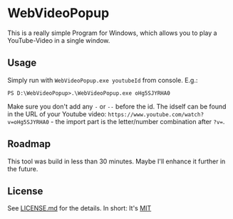 # WebVideoPopup #

This is a really simple Program for Windows, which allows you to play a YouTube-Video in a single window.

## Usage ##
Simply run with `WebVideoPopup.exe youtubeId` from console. E.g.:

`PS D:\WebVideoPopup>.\WebVideoPopup.exe oHg5SJYRHA0`

Make sure you don't add any `-` or `--` before the id. The idself can be found in the URL of your Youtube video: `https://www.youtube.com/watch?v=oHg5SJYRHA0` - the import part is the letter/number combination after `?v=`.

## Roadmap ##
This tool was build in less than 30 minutes. Maybe I'll enhance it further in the future.

## License ##
See [LICENSE.md](LICENSE.md) for the details. In short: It's [MIT](https://tldrlegal.com/license/mit-license)